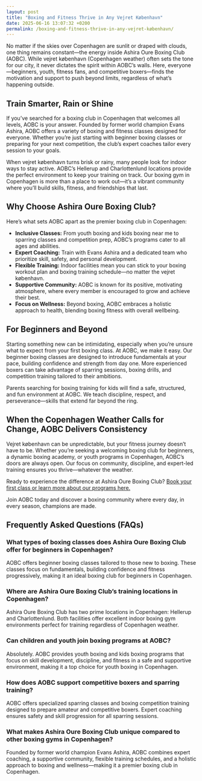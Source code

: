 ```yaml
---
layout: post
title: "Boxing and Fitness Thrive in Any Vejret København"
date: 2025-06-16 13:07:32 +0200
permalink: /boxing-and-fitness-thrive-in-any-vejret-københavn/
---
```

No matter if the skies over Copenhagen are sunlit or draped with clouds, one thing remains constant—the energy inside Ashira Oure Boxing Club (AOBC). While vejret københavn (Copenhagen weather) often sets the tone for our city, it never dictates the spirit within AOBC’s walls. Here, everyone—beginners, youth, fitness fans, and competitive boxers—finds the motivation and support to push beyond limits, regardless of what’s happening outside.

## Train Smarter, Rain or Shine

If you’ve searched for a boxing club in Copenhagen that welcomes all levels, AOBC is your answer. Founded by former world champion Evans Ashira, AOBC offers a variety of boxing and fitness classes designed for everyone. Whether you’re just starting with beginner boxing classes or preparing for your next competition, the club’s expert coaches tailor every session to your goals.

When vejret københavn turns brisk or rainy, many people look for indoor ways to stay active. AOBC’s Hellerup and Charlottenlund locations provide the perfect environment to keep your training on track. Our boxing gym in Copenhagen is more than a place to work out—it’s a vibrant community where you’ll build skills, fitness, and friendships that last.

## Why Choose Ashira Oure Boxing Club?

Here’s what sets AOBC apart as the premier boxing club in Copenhagen:

- **Inclusive Classes:** From youth boxing and kids boxing near me to sparring classes and competition prep, AOBC’s programs cater to all ages and abilities.
- **Expert Coaching:** Train with Evans Ashira and a dedicated team who prioritize skill, safety, and personal development.
- **Flexible Training:** Indoor facilities mean you can stick to your boxing workout plan and boxing training schedule—no matter the vejret københavn.
- **Supportive Community:** AOBC is known for its positive, motivating atmosphere, where every member is encouraged to grow and achieve their best.
- **Focus on Wellness:** Beyond boxing, AOBC embraces a holistic approach to health, blending boxing fitness with overall wellbeing.

## For Beginners and Beyond

Starting something new can be intimidating, especially when you’re unsure what to expect from your first boxing class. At AOBC, we make it easy. Our beginner boxing classes are designed to introduce fundamentals at your pace, building confidence and strength from day one. More experienced boxers can take advantage of sparring sessions, boxing drills, and competition training tailored to their ambitions.

Parents searching for boxing training for kids will find a safe, structured, and fun environment at AOBC. We teach discipline, respect, and perseverance—skills that extend far beyond the ring.

## When the Copenhagen Weather Calls for Change, AOBC Delivers Consistency

Vejret københavn can be unpredictable, but your fitness journey doesn’t have to be. Whether you’re seeking a welcoming boxing club for beginners, a dynamic boxing academy, or youth programs in Copenhagen, AOBC’s doors are always open. Our focus on community, discipline, and expert-led training ensures you thrive—whatever the weather.

Ready to experience the difference at Ashira Oure Boxing Club? [Book your first class or learn more about our programs here.](https://www.ashiraoure.com/)

Join AOBC today and discover a boxing community where every day, in every season, champions are made.

## Frequently Asked Questions (FAQs)

### What types of boxing classes does Ashira Oure Boxing Club offer for beginners in Copenhagen?

AOBC offers beginner boxing classes tailored to those new to boxing. These classes focus on fundamentals, building confidence and fitness progressively, making it an ideal boxing club for beginners in Copenhagen.

### Where are Ashira Oure Boxing Club’s training locations in Copenhagen?

Ashira Oure Boxing Club has two prime locations in Copenhagen: Hellerup and Charlottenlund. Both facilities offer excellent indoor boxing gym environments perfect for training regardless of Copenhagen weather.

### Can children and youth join boxing programs at AOBC?

Absolutely. AOBC provides youth boxing and kids boxing programs that focus on skill development, discipline, and fitness in a safe and supportive environment, making it a top choice for youth boxing in Copenhagen.

### How does AOBC support competitive boxers and sparring training?

AOBC offers specialized sparring classes and boxing competition training designed to prepare amateur and competitive boxers. Expert coaching ensures safety and skill progression for all sparring sessions.

### What makes Ashira Oure Boxing Club unique compared to other boxing gyms in Copenhagen?

Founded by former world champion Evans Ashira, AOBC combines expert coaching, a supportive community, flexible training schedules, and a holistic approach to boxing and wellness—making it a premier boxing club in Copenhagen.

<script type="application/ld+json">
{
  "@context": "https://schema.org",
  "@type": "BlogPosting",
  "headline": "Boxing and Fitness Thrive in Any Vejret København",
  "description": "Discover how Ashira Oure Boxing Club (AOBC) in Copenhagen offers inclusive boxing and fitness training for all levels, regardless of the weather.",
  "author": {
    "@type": "Person",
    "name": "Evans Ashira"
  },
  "datePublished": "2024-06-01",
  "mainEntityOfPage": {
    "@type": "WebPage",
    "@id": "https://www.ashiraoure.com/blog/boxing-fitness-vejret-kobenhavn"
  },
  "publisher": {
    "@type": "Person",
    "name": "Evans Ashira"
  }
}
</script>

<script type="application/ld+json">
{
  "@context": "https://schema.org",
  "@type": "FAQPage",
  "mainEntity": [
    {
      "@type": "Question",
      "name": "What types of boxing classes does Ashira Oure Boxing Club offer for beginners in Copenhagen?",
      "acceptedAnswer": {
        "@type": "Answer",
        "text": "AOBC offers beginner boxing classes tailored to those new to boxing. These classes focus on fundamentals, building confidence and fitness progressively, making it an ideal boxing club for beginners in Copenhagen."
      }
    },
    {
      "@type": "Question",
      "name": "Where are Ashira Oure Boxing Club’s training locations in Copenhagen?",
      "acceptedAnswer": {
        "@type": "Answer",
        "text": "Ashira Oure Boxing Club has two prime locations in Copenhagen: Hellerup and Charlottenlund. Both facilities offer excellent indoor boxing gym environments perfect for training regardless of Copenhagen weather."
      }
    },
    {
      "@type": "Question",
      "name": "Can children and youth join boxing programs at AOBC?",
      "acceptedAnswer": {
        "@type": "Answer",
        "text": "Absolutely. AOBC provides youth boxing and kids boxing programs that focus on skill development, discipline, and fitness in a safe and supportive environment, making it a top choice for youth boxing in Copenhagen."
      }
    },
    {
      "@type": "Question",
      "name": "How does AOBC support competitive boxers and sparring training?",
      "acceptedAnswer": {
        "@type": "Answer",
        "text": "AOBC offers specialized sparring classes and boxing competition training designed to prepare amateur and competitive boxers. Expert coaching ensures safety and skill progression for all sparring sessions."
      }
    },
    {
      "@type": "Question",
      "name": "What makes Ashira Oure Boxing Club unique compared to other boxing gyms in Copenhagen?",
      "acceptedAnswer": {
        "@type": "Answer",
        "text": "Founded by former world champion Evans Ashira, AOBC combines expert coaching, a supportive community, flexible training schedules, and a holistic approach to boxing and wellness—making it a premier boxing club in Copenhagen."
      }
    }
  ]
}
</script>